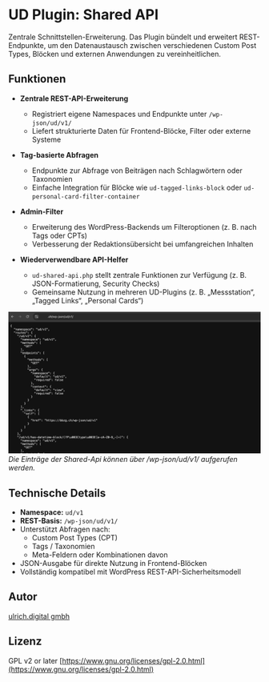 # UD Plugin: Shared API

Zentrale Schnittstellen-Erweiterung.
Das Plugin bündelt und erweitert REST-Endpunkte, um den Datenaustausch zwischen verschiedenen Custom Post Types, Blöcken und externen Anwendungen zu vereinheitlichen.


## Funktionen

- **Zentrale REST-API-Erweiterung**
  - Registriert eigene Namespaces und Endpunkte unter `/wp-json/ud/v1/`
  - Liefert strukturierte Daten für Frontend-Blöcke, Filter oder externe Systeme

- **Tag-basierte Abfragen**
  - Endpunkte zur Abfrage von Beiträgen nach Schlagwörtern oder Taxonomien
  - Einfache Integration für Blöcke wie `ud-tagged-links-block` oder `ud-personal-card-filter-container`

- **Admin-Filter**
  - Erweiterung des WordPress-Backends um Filteroptionen (z. B. nach Tags oder CPTs)
  - Verbesserung der Redaktionsübersicht bei umfangreichen Inhalten

- **Wiederverwendbare API-Helfer**
  - `ud-shared-api.php` stellt zentrale Funktionen zur Verfügung (z. B. JSON-Formatierung, Security Checks)
  - Gemeinsame Nutzung in mehreren UD-Plugins (z. B. „Messstation“, „Tagged Links“, „Personal Cards“)



![Editor-Ansicht](./assets/ud-shared-api.png)
*Die Einträge der Shared-Api können über /wp-json/ud/v1/ aufgerufen werden.*


## Technische Details

- **Namespace:** `ud/v1`
- **REST-Basis:** `/wp-json/ud/v1/`
- Unterstützt Abfragen nach:
  - Custom Post Types (CPT)
  - Tags / Taxonomien
  - Meta-Feldern oder Kombinationen davon
- JSON-Ausgabe für direkte Nutzung in Frontend-Blöcken
- Vollständig kompatibel mit WordPress REST-API-Sicherheitsmodell



## Autor

[ulrich.digital gmbh](https://ulrich.digital)


## Lizenz

GPL v2 or later
[https://www.gnu.org/licenses/gpl-2.0.html](https://www.gnu.org/licenses/gpl-2.0.html)


